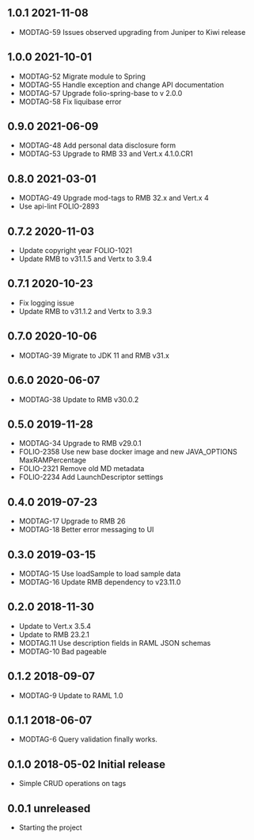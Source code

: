 ## 1.0.1 2021-11-08
* MODTAG-59 Issues observed upgrading from Juniper to Kiwi release

## 1.0.0 2021-10-01
* MODTAG-52 Migrate module to Spring
* MODTAG-55 Handle exception and change API documentation
* MODTAG-57 Upgrade folio-spring-base to v 2.0.0
* MODTAG-58 Fix liquibase error

## 0.9.0 2021-06-09
* MODTAG-48 Add personal data disclosure form
* MODTAG-53 Upgrade to RMB 33 and Vert.x 4.1.0.CR1

## 0.8.0 2021-03-01
* MODTAG-49 Upgrade mod-tags to RMB 32.x and Vert.x 4
* Use api-lint FOLIO-2893

## 0.7.2 2020-11-03
* Update copyright year FOLIO-1021
* Update RMB to v31.1.5 and Vertx to 3.9.4

## 0.7.1 2020-10-23
 * Fix logging issue
 * Update RMB to v31.1.2 and Vertx to 3.9.3

## 0.7.0 2020-10-06
* MODTAG-39 Migrate to JDK 11 and RMB v31.x

## 0.6.0 2020-06-07
* MODTAG-38 Update to RMB v30.0.2

## 0.5.0 2019-11-28
 * MODTAG-34 Upgrade to RMB v29.0.1
 * FOLIO-2358 Use new base docker image and new JAVA_OPTIONS MaxRAMPercentage
 * FOLIO-2321 Remove old MD metadata
 * FOLIO-2234 Add LaunchDescriptor settings

## 0.4.0 2019-07-23

 * MODTAG-17 Upgrade to RMB 26
 * MODTAG-18 Better error messaging to UI

## 0.3.0 2019-03-15
 * MODTAG-15 Use loadSample to load sample data
 * MODTAG-16 Update RMB dependency to v23.11.0

## 0.2.0 2018-11-30
 * Update to Vert.x 3.5.4
 * Update to RMB 23.2.1
 * MODTAG.11 Use description fields in RAML JSON schemas
 * MODTAG-10 Bad pageable

## 0.1.2 2018-09-07
 * MODTAG-9 Update to RAML 1.0

## 0.1.1 2018-06-07
 * MODTAG-6 Query validation finally works.

## 0.1.0 2018-05-02 Initial release
 * Simple CRUD operations on tags

## 0.0.1 unreleased
 * Starting the project

